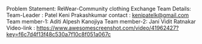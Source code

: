 Problem Statement: ReWear-Community clothing Exchange
Team Details: Team-Leader : Patel Keni Prakashkumar
              contact : kenipatelk@gmail.com
              Team member-1: Aditi Alpesh Kanojiya
              Team member-2: Jani Vidit Ratnakar
Video-link : https://www.awesomescreenshot.com/video/41962427?key=f6c7d4f13f48c530a7f10c8f051a067c
